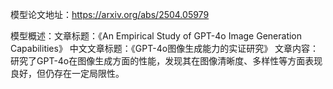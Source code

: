 模型论文地址：https://arxiv.org/abs/2504.05979

模型概述：文章标题：《An Empirical Study of GPT-4o Image Generation Capabilities》
中文文章标题：《GPT-4o图像生成能力的实证研究》
文章内容：研究了GPT-4o在图像生成方面的性能，发现其在图像清晰度、多样性等方面表现良好，但仍存在一定局限性。
